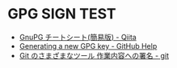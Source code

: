 # GPG SIGN TEST

* [GnuPG チートシート(簡易版) - Qiita](https://qiita.com/spiegel-im-spiegel/items/079d69282166281eb946)
* [Generating a new GPG key - GitHub Help](https://help.github.com/articles/generating-a-new-gpg-key/)
* [Git のさまざまなツール 作業内容への署名 - git](https://git-scm.com/book/ja/v2/Git-%E3%81%AE%E3%81%95%E3%81%BE%E3%81%96%E3%81%BE%E3%81%AA%E3%83%84%E3%83%BC%E3%83%AB-%E4%BD%9C%E6%A5%AD%E5%86%85%E5%AE%B9%E3%81%B8%E3%81%AE%E7%BD%B2%E5%90%8D)
